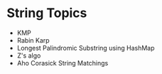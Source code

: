 # String Topics

* KMP
* Rabin Karp
* Longest Palindromic Substring using HashMap
* Z's algo
* Aho Corasick String Matchings